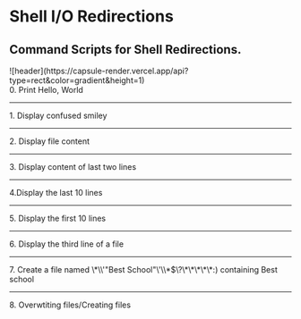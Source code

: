 
<h1>Shell I/O Redirections</h1>

<h2>Command Scripts for Shell Redirections.</h2>
![header](https://capsule-render.vercel.app/api?type=rect&color=gradient&height=1)

<section>
0. Print Hello, World
<hr>
1. Display confused  smiley 
<hr>
2. Display file content
<hr>
3. Display content of last two lines
<hr>
4.Display the last 10 lines
<hr>
5. Display the first 10 lines
<hr>
6. Display the third line of a file
<hr>
7. Create a file named \*\\'"Best School"\'\\*$\?\*\*\*\*\*:) containing Best school
<hr>
8. Overwtiting files/Creating files
</section>
